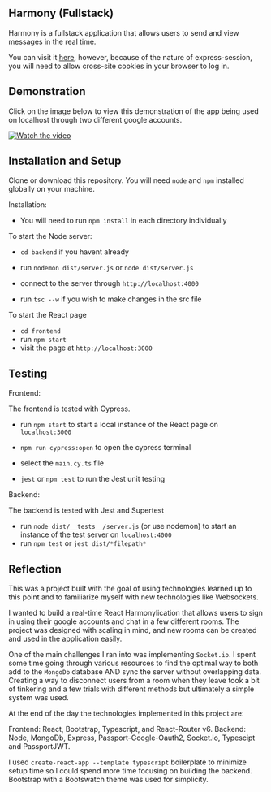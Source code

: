 ## Harmony (Fullstack)

Harmony is a fullstack application that allows users to send and view messages in the real time.

You can visit it [here](https://harmony-45tv.onrender.com), however, because of the nature of express-session, you will need to allow cross-site cookies in your browser to log in.

## Demonstration

Click on the image below to view this demonstration of the app being used on localhost through two different google accounts.

[![Watch the video](https://img.youtube.com/vi/5FtekUkGkUc/maxresdefault.jpg)](https://youtu.be/5FtekUkGkUc)

## Installation and Setup

Clone or download this repository. You will need `node` and `npm` installed globally on your machine.

Installation:

- You will need to run `npm install` in each directory individually

To start the Node server:

- `cd backend` if you havent already
- run `nodemon dist/server.js` or `node dist/server.js`
- connect to the server through `http://localhost:4000`

- run `tsc --w` if you wish to make changes in the src file

To start the React page

- `cd frontend`
- run `npm start`
- visit the page at `http://localhost:3000`

## Testing

Frontend:

The frontend is tested with Cypress.

- run `npm start` to start a local instance of the React page on `localhost:3000`
- `npm run cypress:open` to open the cypress terminal
- select the `main.cy.ts` file

- `jest` or `npm test` to run the Jest unit testing

Backend:

The backend is tested with Jest and Supertest

- run `node dist/__tests__/server.js` (or use nodemon) to start an instance of the test server on `localhost:4000`
- run `npm test` or `jest dist/*filepath*`

## Reflection

This was a project built with the goal of using technologies learned up to this point and to familiarize myself
with new technologies like Websockets.

I wanted to build a real-time React Harmonylication that allows users to sign in using their google accounts and chat in a few different rooms.
The project was designed with scaling in mind, and new rooms can be created and used in the application easily.

One of the main challenges I ran into was implementing `Socket.io`. I spent some time going through various resources to find the optimal way to
both add to the `MongoDb` database AND sync the server without overlapping data. Creating a way to disconnect users from a room when they leave
took a bit of tinkering and a few trials with different methods but ultimately a simple system was used.

At the end of the day the technologies implemented in this project are:

Frontend: React, Bootstrap, Typescript, and React-Router v6.
Backend: Node, MongoDb, Express, Passport-Google-Oauth2, Socket.io, Typescipt and PassportJWT.

I used `create-react-app --template typescript` boilerplate to minimize setup time so I could spend more time focusing on building the backend.
Bootstrap with a Bootswatch theme was used for simplicity.

